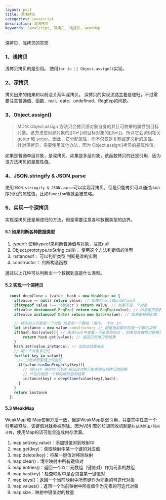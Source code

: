 ```yaml
---
layout: post
title: 深浅拷贝
categories: javascript
description: 深浅拷贝
keywords: JavaScript, 深拷贝, 浅拷贝, weakMap
---
```



深拷贝、浅拷贝的实现

### 1、浅拷贝

浅拷贝拷贝的是引用。 使用`for in || Object.assign()`实现。

### 2、深拷贝

拷贝出来的结果和以前没关系叫深拷贝。 深拷贝的实现思路主要是递归，不过需要注意普通值、函数、null、date、undefined、RegExp的问题。

### 3、Object.assign()

> MDN: Object.assign 方法只会拷贝源对象自身的并且可枚举的属性到目标对象。该方法使用源对象的[[Get]]和目标对象的[[Set]]，所以它会调用相关 getter 和 setter。因此，它分配属性，而不仅仅是复制或定义新的属性。
> 针对深拷贝，需要使用其他办法，因为 Object.assign()拷贝的是属性值。

如果是普通单层对象，是深拷贝，如果是多层对象，该函数拷贝的还是引用，因为该方法拷贝的是属性值。

### 4、JSON.stringify & JSON.parse

使用`JSON.stringify & JSON.parse`可以实现深拷贝，但是只能拷贝可以通过json序列化的属性值，比如`function`等就会被忽略。

### 5、实现一个深拷贝

实现深拷贝还是用递归的方法，但是需要注意各种数据类型的边界。

#### 5.1 如果判断各种数据类型

1. typeof: 使用typeof来判断普通值与对象，注意null
2. Object.prototype.toString.call()： 使用这个方法判断值的类型
3. instanceof： 可以判断类型 判断是谁的实例
4. constructor： 判断构造函数

通过以上几种可以判断出一个数据到底是什么类型。

#### 5.2 实现一个深拷贝

```js
  const deepClone = (value ,hash = new WeakMap) => {
    if(value == null) return value; // 如果为null或undefined
    if(typeof value !== 'object') return value; // 如果不是一个对象
    if(value instanceof RegExp) return new RegExp(value); // 如果是正则表达式
    if(value instanceof Date) return new Date(value); // 如果是日期对象

    // 拷贝的人可能是一个对象 或者是一个数组 (循环)  for in 
    let instance = new value.constructor; // 根据当前属性构造一个新的实例
    if(hash.has(value)){ // 先去hash中查看一下是否存在过 ，如果存在就把以前拷贝的返回去 
        return hash.get(value); // 返回已经拷贝的结果
    }
    hash.set(value,instance); // 没放过就放进去
    // 用一个对象来记忆
    for(let key in value){
      // 过滤掉原型链上的属性
      if(value.hasOwnProperty(key)){ 
        // 将hash 继续向下传递 保证这次拷贝能拿到以前拷贝的结果
        // 产生的就是一个新的拷贝后的结果
        instance[key] = deepClone(value[key],hash); 
      }
    }
    return instance
  };
```

#### 5.3 WeakMap

WeakMap 和 Map使用方法一致，但是WeakMap是弱引用，只要其中任意一个引用被释放，该键值对就会被删除。因为V8引擎的垃圾回收机制是`标记清除法/引用计数`，使用Map的话可能会造成内存泄漏。

1. map.set(key,value)：添加键值对到映射中
2. map.get(key)：获取映射中某一个键的对应值
3. map.delete(key)：将某一键值对移除映射
4. map.clear()：清空映射中所有键值对
5. map.entries()：返回一个以二元数组（键值对）作为元素的数组
6. map.has(key)：检查映射中是否包含某一键值对
7. map.keys()：返回一个当前映射中所有键作为元素的可迭代对象
8. map.values()：返回一个当前映射中所有值作为元素的可迭代对象
9. map.size：映射中键值对的数量
